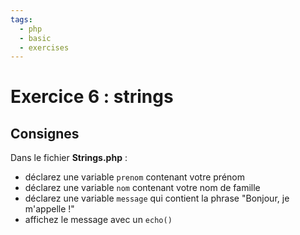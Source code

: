 ```yaml
---
tags:
  - php
  - basic
  - exercises
---
```


# Exercice 6 : strings

## Consignes

Dans le fichier **Strings.php** :

- déclarez une variable `prenom` contenant votre prénom
- déclarez une variable `nom` contenant votre nom de famille
- déclarez une variable `message` qui contient la phrase "Bonjour, je m'appelle <prenom> <nom> !"
- affichez le message avec un `echo()`
